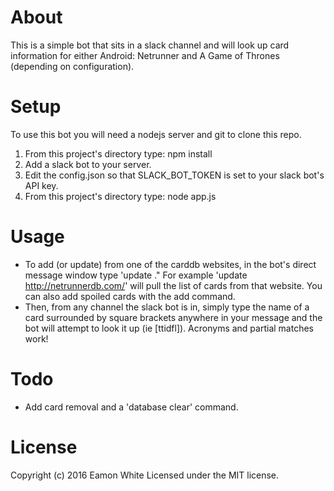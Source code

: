 # About
This is a simple bot that sits in a slack channel and will look up card information for either Android: Netrunner and A Game of Thrones (depending on configuration).

# Setup
To use this bot you will need a nodejs server and git to clone this repo.

1. From this project's directory type: npm install
2. Add a slack bot to your server.
3. Edit the config.json so that SLACK_BOT_TOKEN is set to your slack bot's API key.
4. From this project's directory type: node app.js

# Usage
* To add (or update) from one of the carddb websites, in the bot's direct message window type 'update <url>." For example 'update http://netrunnerdb.com/' will pull the list of cards from that website. You can also add spoiled cards with the add command.
* Then, from any channel the slack bot is in, simply type the name of a card surrounded by square brackets anywhere in your message and the bot will attempt to look it up (ie \[ttidfl\]). Acronyms and partial matches work! 

# Todo
* Add card removal and a 'database clear' command.

# License
Copyright (c) 2016 Eamon White Licensed under the MIT license.